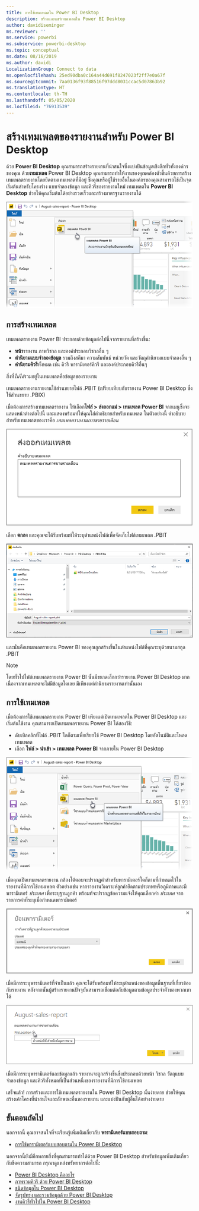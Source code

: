 ```yaml
---
title: การใช้เทมเพลตใน Power BI Desktop
description: สร้างและแชร์เทมเพลตใน Power BI Desktop
author: davidiseminger
ms.reviewer: ''
ms.service: powerbi
ms.subservice: powerbi-desktop
ms.topic: conceptual
ms.date: 08/16/2019
ms.author: davidi
LocalizationGroup: Connect to data
ms.openlocfilehash: 25ed90dba0c164a44d691f8247023f2ff7e0a67f
ms.sourcegitcommit: 7aa0136f93f88516f97ddd8031ccac5d07863b92
ms.translationtype: HT
ms.contentlocale: th-TH
ms.lasthandoff: 05/05/2020
ms.locfileid: "76913539"
---
```

# <a name="create-report-templates-for-power-bi-desktop"></a>สร้างเทมเพลตของรายงานสำหรับ Power BI Desktop

ด้วย **Power BI Desktop** คุณสามารถสร้างรายงานที่น่าสนใจซึ่งแบ่งปันข้อมูลเชิงลึกทั่วทั้งองค์กรของคุณ ด้วย**เทมเพลต** Power BI Desktop คุณสามารถทำให้งานของคุณคล่องตัวขึ้นด้วยการสร้างเทมเพลตรายงานโดยยึดตามเทมเพลตที่มีอยู่ ซึ่งคุณหรือผู้ใช้รายอื่นในองค์กรของคุณสามารถใช้เป็นจุดเริ่มต้นสำหรับโครงร่าง แบบจำลองข้อมูล และคิวรี่ของรายงานใหม่ เทมเพลตใน **Power BI Desktop** ช่วยให้คุณเริ่มต้นได้อย่างรวดเร็วและสร้างมาตรฐานรายงานได้

![ส่งออกรายงานเป็นเทมเพลต](media/desktop-templates/desktop-templates-01.png)

## <a name="creating-templates"></a>การสร้างเทมเพลต

เทมเพลตรายงาน Power BI ประกอบด้วยข้อมูลต่อไปนี้จากรายงานที่สร้างขึ้น:

* **หน้า**รายงาน ภาพวิชวล และองค์ประกอบวิชวลอื่น ๆ
* **คำนิยามแบบจำลองข้อมูล** รวมถึงสคีมา ความสัมพันธ์ หน่วยวัด และวัตถุคำนิยามแบบจำลองอื่น ๆ
* **คำนิยามคิวรี**ทั้งหมด เช่น คิวรี พารามิเตอร์คิวรี และองค์ประกอบคิวรีอื่นๆ

สิ่งที่*ไม่ได้*รวมอยู่ในเทมเพลตคือข้อมูลของรายงาน 

เทมเพลตรายงานรายงานใช้ส่วนขยายไฟล์ .PBIT (เปรียบเทียบกับรายงาน Power BI Desktop ซึ่งใช้ส่วนขยาย .PBIX) 

เมื่อต้องการสร้างเทมเพลตรายงาน ให้เลือก**ไฟล์ > ส่งออกแม่ > เทมเพลต Power BI** จากเมนูซึ่งจะแสดงหน้าต่างต่อไปนี้ และแสดงพร้อมท์ให้คุณใส่คำอธิบายสำหรับเทมเพลต ในตัวอย่างนี้ คำอธิบายสำหรับเทมเพลตของเราคือ *เทมเพลตรายงานการขายรายเดือน*

![ส่งออกกล่องโต้ตอบคำอธิบายเทมเพลต](media/desktop-templates/desktop-templates-02.png)

เลือก **ตกลง** และคุณจะได้รับพร้อมท์ให้ระบุตำแหน่งไฟล์เพื่อจัดเก็บไฟล์เทมเพลต .PBIT

![ตำแหน่งที่ตั้งเทมเพลต](media/desktop-templates/desktop-templates-03.png)

และนั่นคือเทมเพลตรายงาน Power BI ของคุณถูกสร้างขึ้นในตำแหน่งไฟล์ที่คุณระบุด้วยนามสกุล .PBIT

> [!NOTE]
> โดยทั่วไปไฟล์เทมเพลตรายงาน Power BI นั้นมีขนาดเล็กกว่ารายงาน Power BI Desktop มากเนื่องจากเทมเพลตจะไม่มีข้อมูลใดเลย มีเพียงแค่คำนิยามรายงานเท่านั้นเอง 

## <a name="using-templates"></a>การใช้เทมเพลต

เมื่อต้องการใช้เทมเพลตรายงาน Power BI เพียงแค่เปิดเทมเพลตใน Power BI Desktop และเริ่มต้นใช้งาน คุณสามารถเปิดเทมเพลรายงาน Power BI ได้สองวิธี:

* ดับเบิลคลิกที่ไฟล์ .PBIT ใดก็ตามเพื่อเรียกใช้ Power BI Desktop โดยอัตโนมัติและโหลดเทมเพลต
* เลือก **ไฟล์ > นำเข้า > เทมเพลต Power BI** จากภายใน Power BI Desktop

![นำเข้าเทมเพลต](media/desktop-templates/desktop-templates-04.png)

เมื่อคุณเปิดเทมเพลตรายงาน กล้องโต้ตอบจะปรากฏค่าสำหรับพารามิเตอร์ใดก็ตามที่กำหนดไว้ในรายงานที่มีการใช้เทมเพลต ตัวอย่างเช่น หากรายงานวิเคราะห์ลูกค้ายึดตามประเทศหรือภูมิภาคและมีพารามิเตอร์ *ประเทศ* เพื่อระบุฐานลูกค้า พร้อมท์จะปรากฏข้อความแจ้งให้คุณเลือกค่า *ประเทศ* จากรายการค่าที่ระบุเมื่อกำหนดพารามิเตอร์ 

![ระบุพารามิเตอร์สำหรับเทมเพลต](media/desktop-templates/desktop-templates-05a.png)

เมื่อมีการระบุพารามิเตอร์ที่จำเป็นแล้ว คุณจะได้รับพร้อมท์ให้ระบุตำแหน่งของข้อมูลพื้นฐานที่เกี่ยวข้องกับรายงาน หลังจากนั้นผู้สร้างรายงานปัจจุบันสามารถเชื่อมต่อกับข้อมูลตามข้อมูลประจำตัวของพวกเขาได้

![ระบุตำแหน่งที่ตั้งข้อมูลสำหรับเทมเพลต](media/desktop-templates/desktop-templates-05.png)

เมื่อมีการระบุพารามิเตอร์และข้อมูลแล้ว รายงานจะถูกสร้างขึ้นซึ่งประกอบด้วยหน้า วิชวล วัตถุแบบจำลองข้อมูล และคิวรีทั้งหมดที่เป็นส่วนหนึ่งของรายงานที่มีการใช้เทมเพลต 

เสร็จแล้ว! การสร้างและการใช้เทมเพลตรายงานใน Power BI Desktop นั้นง่ายดาย ช่วยให้คุณสร้างเค้าโครงที่น่าสนใจและลักษณะอื่นของรายงาน และแบ่งปันกับผู้อื่นได้อย่างง่ายดาย

## <a name="next-steps"></a>ขั้นตอนถัดไป
นอกจากนี้ คุณอาจสนใจที่จะเรียนรู้เพิ่มเติมเกี่ยวกับ **พารามิเตอร์แบบสอบถาม**:
* [การใช้พารามิเตอร์แบบสอบถามใน Power BI Desktop](https://docs.microsoft.com/power-query/power-query-query-parameters)

นอกจากนี้ยังมีอีกหลายสิ่งที่คุณสามารถทำได้ด้วย Power BI Desktop สำหรับข้อมูลเพิ่มเติมเกี่ยวกับขีดความสามารถ กรุณาดูแหล่งทรัพยากรต่อไปนี้:

* [Power BI Desktop คืออะไร](desktop-what-is-desktop.md)
* [ภาพรวมคิวรี ด้วย Power BI Desktop](desktop-query-overview.md)
* [ชนิดข้อมูลใน Power BI Desktop](desktop-data-types.md)
* [จัดรูปทรง และรวมข้อมูลด้วย Power BI Desktop](desktop-shape-and-combine-data.md)
* [งานคิวรี่ทั่วไปใน Power BI Desktop](desktop-common-query-tasks.md)    
